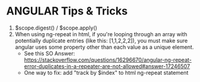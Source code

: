 # ANGULAR Tips & Tricks

1) $scope.digest() / $scope.apply()
2) When using ng-repeat in html, if you're looping through an array with potentially duplicate entries (like this: [1,1,2,2,2]), you must make sure angular uses some property other than each value as a unique element.
    - See this SO Answer: https://stackoverflow.com/questions/16296670/angular-ng-repeat-error-duplicates-in-a-repeater-are-not-allowed#answer-17246507
    - One way to fix: add "track by $index" to html ng-repeat statement